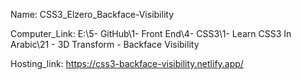 
Name: CSS3_Elzero_Backface-Visibility

Computer_Link: E:\5- GitHub\1- Front End\4- CSS3\1- Learn CSS3 In Arabic\21 - 3D Transform - Backface Visibility

Hosting_link: https://css3-backface-visibility.netlify.app/

